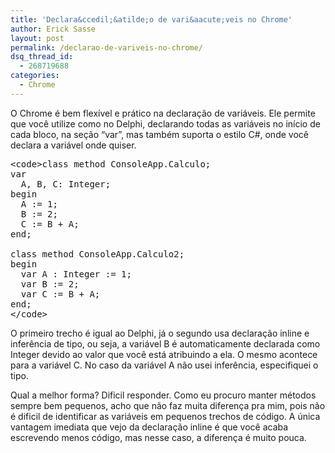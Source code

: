 ```yaml
---
title: 'Declara&ccedil;&atilde;o de vari&aacute;veis no Chrome'
author: Erick Sasse
layout: post
permalink: /declarao-de-variveis-no-chrome/
dsq_thread_id:
  - 268719688
categories:
  - Chrome
---
```

O Chrome &eacute; bem flex&iacute;vel e pr&aacute;tico na declara&ccedil;&atilde;o de vari&aacute;veis. Ele permite que voc&ecirc; utilize como no Delphi, declarando todas as vari&aacute;veis no in&iacute;cio de cada bloco, na se&ccedil;&atilde;o &#8220;var&#8221;, mas tamb&eacute;m suporta o estilo C#, onde voc&ecirc; declara a vari&aacute;vel onde quiser.

<pre class="wp-code-highlight prettyprint">&lt;code&gt;class method ConsoleApp.Calculo;
var
  A, B, C: Integer;
begin
  A := 1;
  B := 2;
  C := B + A;
end;

class method ConsoleApp.Calculo2; 
begin
  var A : Integer := 1;
  var B := 2;
  var C := B + A;
end;
&lt;/code&gt;</pre>

O primeiro trecho &eacute; igual ao Delphi, j&aacute; o segundo usa declara&ccedil;&atilde;o inline e infer&ecirc;ncia de tipo, ou seja, a vari&aacute;vel B &eacute; automaticamente declarada como Integer devido ao valor que voc&ecirc; est&aacute; atribuindo a ela. O mesmo acontece para a vari&aacute;vel C. No caso da vari&aacute;vel A n&atilde;o usei infer&ecirc;ncia, especifiquei o tipo.

Qual a melhor forma? Dificil responder. Como eu procuro manter m&eacute;todos sempre bem pequenos, acho que n&atilde;o faz muita diferen&ccedil;a pra mim, pois n&atilde;o &eacute; dificil de identificar as vari&aacute;veis em pequenos trechos de c&oacute;digo. A &uacute;nica vantagem imediata que vejo da declara&ccedil;&atilde;o inline &eacute; que voc&ecirc; acaba escrevendo menos c&oacute;digo, mas nesse caso, a diferen&ccedil;a &eacute; muito pouca.